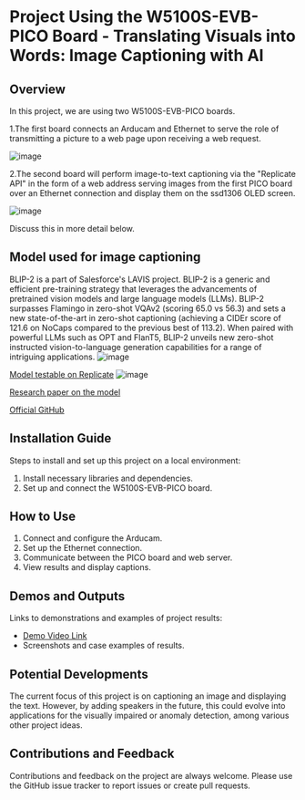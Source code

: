 # Project Using the W5100S-EVB-PICO Board - Translating Visuals into Words: Image Captioning with AI

## Overview

In this project, we are using two W5100S-EVB-PICO boards.

1.The first board connects an Arducam and Ethernet to serve the role of transmitting a picture to a web page upon receiving a web request.

![image](https://github.com/dbtjr1103/W5100S-EVB-PICO-ImageCaptioning/assets/115054808/d8921838-cfed-4157-ab0b-ed93ded69172)

2.The second board will perform image-to-text captioning via the "Replicate API" in the form of a web address serving images from the first PICO board over an Ethernet connection and display them on the ssd1306 OLED screen.

![image](https://github.com/dbtjr1103/W5100S-EVB-PICO-ImageCaptioning/assets/115054808/71c9cca9-484c-4927-896a-577ff6c80bb8)


Discuss this in more detail below.

## Model used for image captioning 

BLIP-2 is a part of Salesforce's LAVIS project. BLIP-2 is a generic and efficient pre-training strategy that leverages the advancements of pretrained vision models and large language models (LLMs). BLIP-2 surpasses Flamingo in zero-shot VQAv2 (scoring 65.0 vs 56.3) and sets a new state-of-the-art in zero-shot captioning (achieving a CIDEr score of 121.6 on NoCaps compared to the previous best of 113.2). When paired with powerful LLMs such as OPT and FlanT5, BLIP-2 unveils new zero-shot instructed vision-to-language generation capabilities for a range of intriguing applications.
![image](https://github.com/dbtjr1103/W5100S-EVB-PICO-ImageCaptioning/assets/115054808/424c38c5-62f4-48fb-8cbc-565dfafbcffe)

[Model testable on Replicate](https://replicate.com/andreasjansson/blip-2)
![image](https://github.com/dbtjr1103/W5100S-EVB-PICO-ImageCaptioning/assets/115054808/8bd98582-f653-4169-8124-f485d8cdfb1d)

[Research paper on the model](https://arxiv.org/abs/2301.12597)

[Official GitHub](https://github.com/salesforce/LAVIS/tree/main/projects/blip2)
  

## Installation Guide

Steps to install and set up this project on a local environment:

1. Install necessary libraries and dependencies.
2. Set up and connect the W5100S-EVB-PICO board.


## How to Use

1. Connect and configure the Arducam.
2. Set up the Ethernet connection.
3. Communicate between the PICO board and web server.
4. View results and display captions.

## Demos and Outputs

Links to demonstrations and examples of project results:

- [Demo Video Link](#)
- Screenshots and case examples of results.

  
## Potential Developments

The current focus of this project is on captioning an image and displaying the text. However, by adding speakers in the future, this could evolve into applications for the visually impaired or anomaly detection, among various other project ideas.

## Contributions and Feedback

Contributions and feedback on the project are always welcome. Please use the GitHub issue tracker to report issues or create pull requests.
